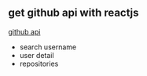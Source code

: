 ## get github api with reactjs

[github api](https://developer.github.com/v3/)

* search username 
* user detail 
* repositories